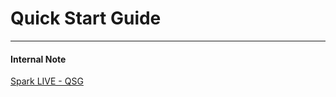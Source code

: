 # Quick Start Guide


---
#### **Internal Note**

[Spark LIVE - QSG](https://drive.google.com/file/d/16RmAjrfLJkI-wSH_7FnL-PBI0InUD39R/view?usp=sharing)


